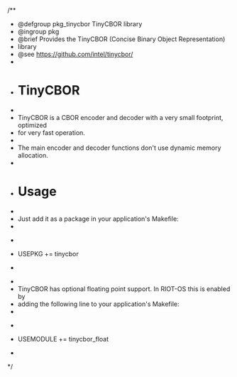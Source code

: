 /**
 * @defgroup pkg_tinycbor TinyCBOR library
 * @ingroup  pkg
 * @brief    Provides the TinyCBOR (Concise Binary Object Representation)
 * library
 * @see https://github.com/intel/tinycbor/
 *
 * # TinyCBOR
 *
 * TinyCBOR is a CBOR encoder and decoder with a very small footprint, optimized
 * for very fast operation.
 *
 * The main encoder and decoder functions don't use dynamic memory allocation.
 *
 * # Usage
 *
 * Just add it as a package in your application's Makefile:
 *
 * ```makefile
 * USEPKG += tinycbor
 * ```
 *
 * TinyCBOR has optional floating point support. In RIOT-OS this is enabled by
 * adding the following line to your application's Makefile:
 *
 * ```makefile
 * USEMODULE += tinycbor_float
 * ```
 */
